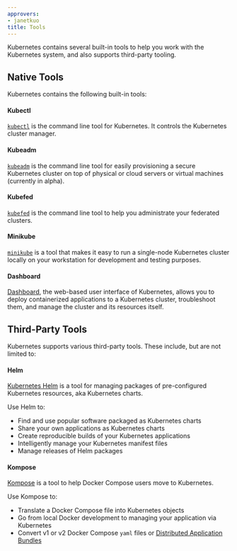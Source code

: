 ```yaml
---
approvers:
- janetkuo
title: Tools
---
```


Kubernetes contains several built-in tools to help you work with the Kubernetes system, and also supports third-party tooling.

## Native Tools

Kubernetes contains the following built-in tools:

#### Kubectl 

[`kubectl`](/docs/user-guide/kubectl/) is the command line tool for Kubernetes. It controls the Kubernetes cluster manager.

#### Kubeadm 

[`kubeadm`](/docs/setup/independent/install-kubeadm/) is the command line tool for easily provisioning a secure Kubernetes cluster on top of physical or cloud servers or virtual machines (currently in alpha).

#### Kubefed

[`kubefed`](/docs/tutorials/federation/set-up-cluster-federation-kubefed/) is the command line tool
to help you administrate your federated clusters.

#### Minikube

[`minikube`](/docs/getting-started-guides/minikube/) is a tool that makes it
easy to run a single-node Kubernetes cluster locally on your workstation for
development and testing purposes.

#### Dashboard 

[Dashboard](/docs/tasks/web-ui-dashboard/), the web-based user interface of Kubernetes, allows you to deploy containerized applications
to a Kubernetes cluster, troubleshoot them, and manage the cluster and its resources itself. 

## Third-Party Tools

Kubernetes supports various third-party tools. These include, but are not limited to:

#### Helm

[Kubernetes Helm](https://github.com/kubernetes/helm) is a tool for managing packages of pre-configured
Kubernetes resources, aka Kubernetes charts.

Use Helm to: 

* Find and use popular software packaged as Kubernetes charts
* Share your own applications as Kubernetes charts
* Create reproducible builds of your Kubernetes applications
* Intelligently manage your Kubernetes manifest files
* Manage releases of Helm packages

#### Kompose 

[Kompose](https://github.com/kubernetes-incubator/kompose) is a tool to help Docker Compose users move to Kubernetes. 

Use Kompose to:

* Translate a Docker Compose file into Kubernetes objects
* Go from local Docker development to managing your application via Kubernetes
* Convert v1 or v2 Docker Compose `yaml` files or [Distributed Application Bundles](https://docs.docker.com/compose/bundles/)
